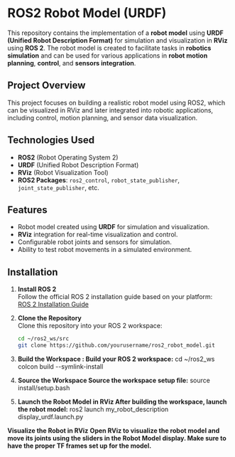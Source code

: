 # **ROS2 Robot Model (URDF)**  

This repository contains the implementation of a **robot model** using **URDF (Unified Robot Description Format)** for simulation and visualization in **RViz** using **ROS 2**. The robot model is created to facilitate tasks in **robotics simulation** and can be used for various applications in **robot motion planning**, **control**, and **sensors integration**.

## **Project Overview**  
This project focuses on building a realistic robot model using ROS2, which can be visualized in RViz and later integrated into robotic applications, including control, motion planning, and sensor data visualization.

## **Technologies Used**
- **ROS2** (Robot Operating System 2)
- **URDF** (Unified Robot Description Format)
- **RViz** (Robot Visualization Tool)
- **ROS2 Packages**: `ros2_control`, `robot_state_publisher`, `joint_state_publisher`, etc.

## **Features**
- Robot model created using **URDF** for simulation and visualization.
- **RViz** integration for real-time visualization and control.
- Configurable robot joints and sensors for simulation.
- Ability to test robot movements in a simulated environment.

## **Installation**  

1. **Install ROS 2**  
   Follow the official ROS 2 installation guide based on your platform:  
   [ROS 2 Installation Guide](https://docs.ros.org/en/foxy/Installation.html)  

2. **Clone the Repository**  
   Clone this repository into your ROS 2 workspace:  
   ```bash
   cd ~/ros2_ws/src
   git clone https://github.com/yourusername/ros2_robot_model.git

3. **Build the Workspace  : Build your ROS 2 workspace:**
   cd ~/ros2_ws
   colcon build --symlink-install
   
4.	**Source the Workspace
     Source the workspace setup file:**
  	source install/setup.bash
5. **Launch the Robot Model in RViz
     After building the workspace, launch the robot model:**
   ros2 launch my_robot_description display_urdf.launch.py

**Visualize the Robot in RViz**
**Open RViz to visualize the robot model and move its joints using the sliders in the Robot Model display. Make sure to have the proper TF frames set up for the model.**


